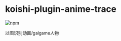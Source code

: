 # koishi-plugin-anime-trace

[![npm](https://img.shields.io/npm/v/koishi-plugin-anime-trace?style=flat-square)](https://www.npmjs.com/package/koishi-plugin-anime-trace)

以图识别动画/galgame人物

